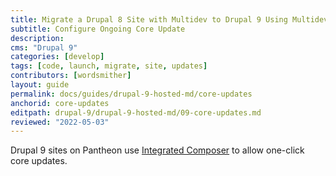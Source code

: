 ```yaml
---
title: Migrate a Drupal 8 Site with Multidev to Drupal 9 Using Multidev
subtitle: Configure Ongoing Core Update
description: 
cms: "Drupal 9"
categories: [develop]
tags: [code, launch, migrate, site, updates]
contributors: [wordsmither]
layout: guide
permalink: docs/guides/drupal-9-hosted-md/core-updates
anchorid: core-updates
editpath: drupal-9/drupal-9-hosted-md/09-core-updates.md
reviewed: "2022-05-03"
---
```


Drupal 9 sites on Pantheon use [Integrated Composer](/guides/integrated-composer) to allow one-click core updates.

<Partial file="drupal-9/core-updates.md" />
